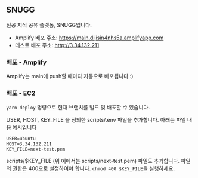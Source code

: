 ## SNUGG

전공 지식 공유 플랫폼, SNUGG입니다.

* Amplify 배포 주소: https://main.dijisin4nhs5a.amplifyapp.com
* 테스트 배포 주소: http://3.34.132.211

### 배포 - Amplify

Amplify는 main에 push할 때마다 자동으로 배포됩니다 :)

### 배포 - EC2

`yarn deploy` 명령으로 현재 브랜치를 빌드 및 배포할 수 있습니다.

USER, HOST, KEY_FILE 을 정의한 scripts/.env 파일을 추가합니다. 아래는 파일 내용 예시입니다

```shell
USER=ubuntu
HOST=3.34.132.211
KEY_FILE=next-test.pem
```

scripts/$KEY_FILE (위 예에서는 scripts/next-test.pem) 파일도 추가합니다.
파일의 권한은 400으로 설정하여야 합니다. `chmod 400 $KEY_FILE`을 실행하세요.
